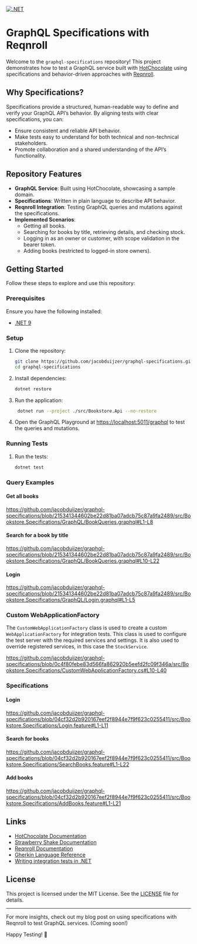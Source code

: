 [![.NET](https://github.com/jacobduijzer/graphql-specifications/actions/workflows/dotnet.yml/badge.svg)](https://github.com/jacobduijzer/graphql-specifications/actions/workflows/dotnet.yml)

# GraphQL Specifications with Reqnroll

Welcome to the `graphql-specifications` repository! This project demonstrates how to test a GraphQL service built with [HotChocolate](https://chillicream.com/docs/hotchocolate) using specifications and behavior-driven approaches with [Reqnroll](https://github.com/reqnroll/reqnroll).

## Why Specifications?

Specifications provide a structured, human-readable way to define and verify your GraphQL API’s behavior. By aligning tests with clear specifications, you can:

- Ensure consistent and reliable API behavior.
- Make tests easy to understand for both technical and non-technical stakeholders.
- Promote collaboration and a shared understanding of the API’s functionality.

## Repository Features

- **GraphQL Service**: Built using HotChocolate, showcasing a sample domain.
- **Specifications**: Written in plain language to describe API behavior.
- **Reqnroll Integration**: Testing GraphQL queries and mutations against the specifications.
- **Implemented Scenarios**:
   - Getting all books.
   - Searching for books by title, retrieving details, and checking stock.
   - Logging in as an owner or customer, with scope validation in the bearer token.
   - Adding books (restricted to logged-in store owners).

## Getting Started

Follow these steps to explore and use this repository:

### Prerequisites

Ensure you have the following installed:

- [.NET 9](https://dotnet.microsoft.com/)

### Setup

1. Clone the repository:
   ```bash
   git clone https://github.com/jacobduijzer/graphql-specifications.git
   cd graphql-specifications
   ```
2. Install dependencies:
   ```bash
   dotnet restore
   ```
3. Run the application:
   ```bash
    dotnet run --project ./src/Bookstore.Api --no-restore
    ```
4. Open the GraphQL Playground at [https://localhost:5011/graphql](https://localhost:5011/graphql) to test the queries and mutations.
   
### Running Tests

1. Run the tests:
   ```bash
   dotnet test
   ```
   
### Query Examples

#### Get all books

https://github.com/jacobduijzer/graphql-specifications/blob/215341344602be22d81ba07adcb75c87a9fa2489/src/Bookstore.Specifications/GraphQL/BookQueries.graphql#L1-L8

#### Search for a book by title

https://github.com/jacobduijzer/graphql-specifications/blob/215341344602be22d81ba07adcb75c87a9fa2489/src/Bookstore.Specifications/GraphQL/BookQueries.graphql#L10-L22

#### Login 

https://github.com/jacobduijzer/graphql-specifications/blob/215341344602be22d81ba07adcb75c87a9fa2489/src/Bookstore.Specifications/GraphQL/Login.graphql#L1-L5

### Custom WebApplicationFactory

The `CustomWebApplicationFactory` class is used to create a custom `WebApplicationFactory` for integration tests. This class is used to configure the test server with the required services and settings. It is also used to override registered services, in this case the `StockService`.

https://github.com/jacobduijzer/graphql-specifications/blob/0c4f80febe83d566fa862920b5eefd2fc09f346a/src/Bookstore.Specifications/CustomWebApplicationFactory.cs#L10-L40

### Specifications

#### Login

https://github.com/jacobduijzer/graphql-specifications/blob/04cf32d2b920167eef2f8944e7f9f623c0255411/src/Bookstore.Specifications/Login.feature#L1-L11

#### Search for books

https://github.com/jacobduijzer/graphql-specifications/blob/04cf32d2b920167eef2f8944e7f9f623c0255411/src/Bookstore.Specifications/SearchBooks.feature#L1-L22

#### Add books

https://github.com/jacobduijzer/graphql-specifications/blob/04cf32d2b920167eef2f8944e7f9f623c0255411/src/Bookstore.Specifications/AddBooks.feature#L1-L21

## Links

- [HotChocolate Documentation](https://chillicream.com/docs/hotchocolate)
- [Strawberry Shake Documentation](https://chillicream.com/docs/strawberryshake)
- [Reqnroll Documentation](https://docs.reqnroll.net/)
- [Gherkin Language Reference](https://cucumber.io/docs/gherkin/)
- [Writing integration tests in .NET](https://learn.microsoft.com/en-us/aspnet/core/test/integration-tests?view=aspnetcore-9.0)

## License

This project is licensed under the MIT License. See the [LICENSE](LICENSE) file for details.

---

For more insights, check out my blog post on using specifications with Reqnroll to test GraphQL services. (Coming soon!)

Happy Testing! 🚀

